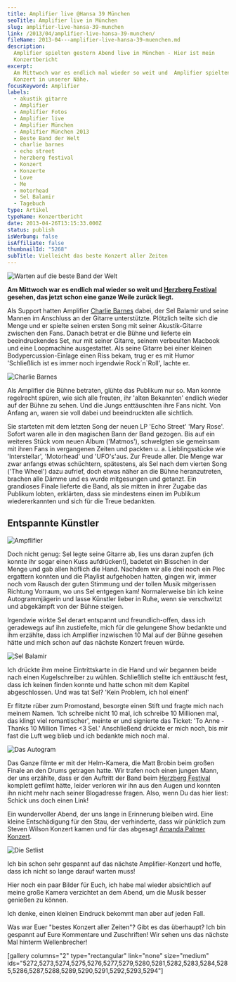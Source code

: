 ```yaml
---
title: Amplifier live @Hansa 39 München
seoTitle: Amplifier live in München
slug: amplifier-live-hansa-39-munchen
link: /2013/04/amplifier-live-hansa-39-munchen/
fileName: 2013-04---amplifier-live-hansa-39-muenchen.md
description:
  Amplifier spielten gestern Abend live in München - Hier ist mein
  Konzertbericht
excerpt:
  Am Mittwoch war es endlich mal wieder so weit und  Amplifier spielten ein
  Konzert in unserer Nähe.
focusKeyword: Amplifier
labels:
  - akustik gitarre
  - Amplifier
  - Amplifier Fotos
  - Amplifier live
  - Amplifier München
  - Amplifier München 2013
  - Beste Band der Welt
  - charlie barnes
  - echo street
  - herzberg festival
  - Konzert
  - Konzerte
  - Love
  - Me
  - motorhead
  - Sel Balamir
  - Tagebuch
type: Artikel
typeName: Konzertbericht
date: 2013-04-26T13:15:33.000Z
status: publish
isWerbung: false
isAffiliate: false
thumbnailId: "5268"
subTitle: Vielleicht das beste Konzert aller Zeiten
---
```


![Warten auf die beste Band der Welt](http://cardamonchai.files.wordpress.com/2013/04/img_4521.png?w=300 "Warten auf die beste Band der Welt")

<strong>Am Mittwoch war es endlich mal wieder so weit und
[Herzberg Festival](http://www.amplifiertheband.com) gesehen, das jetzt schon
eine ganze Weile zurück liegt. </strong>

Als Support hatten Amplifier [Charlie Barnes](http://charliebarnes.bandcamp.com)
dabei, der Sel Balamir und seine Mannen im Anschluss an der Gitarre
unterstützte. Plötzlich teilte sich die Menge und er spielte seinen ersten Song
mit seiner Akustik-Gitarre zwischen den Fans. Danach betrat er die Bühne und
lieferte ein beeindruckendes Set, nur mit seiner Gitarre, seinem verbeulten
Macbook und eine Loopmachine ausgestattet. Als seine Gitarre bei einer kleinen
Bodypercussion-Einlage einen Riss bekam, trug er es mit Humor 'Schließlich ist
es immer noch irgendwie Rock´n`Roll', lachte er.

![Charlie Barnes](http://cardamonchai.files.wordpress.com/2013/04/img_4525.jpg?w=300 " [](http://cardamonchai.files.wordpress.com/2013/04/img_4525.jpg)  Charlie Barnes")

Als Amplifier die Bühne betraten, glühte das Publikum nur so. Man konnte
regelrecht spüren, wie sich alle freuten, ihr 'alten Bekannten' endlich wieder
auf der Bühne zu sehen. Und die Jungs enttäuschten ihre Fans nicht. Von Anfang
an, waren sie voll dabei und beeindruckten alle sichtlich.

Sie starteten mit dem letzten Song der neuen LP 'Echo Street' 'Mary Rose'.
Sofort waren alle in den magischen Bann der Band gezogen. Bis auf ein weiteres
Stück vom neuen Album ('Matmos'), schwelgten sie gemeinsam mit ihren Fans in
vergangenen Zeiten und packten u. a. Lieblingsstücke wie 'Interstellar',
'Motorhead' und 'UFO's'aus. Zur Freude aller. Die Menge war zwar anfangs etwas
schüchtern, spätestens, als Sel nach dem vierten Song ('The Wheel') dazu
aufrief, doch etwas näher an die Bühne heranzutreten, brachen alle Dämme und es
wurde mitgesungen und getanzt. Ein grandioses Finale lieferte die Band, als sie
mitten in ihrer Zugabe das Publikum lobten, erklärten, dass sie mindestens einen
im Publikum wiedererkannten und sich für die Treue bedankten.

## Entspannte Künstler

![Ampflifier](http://cardamonchai.files.wordpress.com/2013/04/img_4526.jpg?w=300 " [](http://cardamonchai.files.wordpress.com/2013/04/img_4526.jpg)  Ampflifier")

Doch nicht genug: Sel legte seine Gitarre ab, lies uns daran zupfen (ich konnte
ihr sogar einen Kuss aufdrücken!), badetet ein Bisschen in der Menge und gab
allen höflich die Hand. Nachdem wir alle drei noch ein Plec ergattern konnten
und die Playlist aufgehoben hatten, gingen wir, immer noch vom Rausch der guten
Stimmung und der tollen Musik mitgerissen Richtung Vorraum, wo uns Sel entgegen
kam! Normalerweise bin ich keine Autogrammjägerin und lasse Künstler lieber in
Ruhe, wenn sie verschwitzt und abgekämpft von der Bühne steigen.

Irgendwie wirkte Sel derart entspannt und freundlich-offen, dass ich geradewegs
auf ihn zustiefelte, mich für die gelungene Show bedankte und ihm erzählte, dass
ich Amplifier inzwischen 10 Mal auf der Bühne gesehen hätte und mich schon auf
das nächste Konzert freuen würde.

![Sel Balamir](http://cardamonchai.files.wordpress.com/2013/04/img_4578.jpg?w=300 " [](http://cardamonchai.files.wordpress.com/2013/04/img_4578.jpg)  Sel Balamir")

Ich drückte ihm meine Eintrittskarte in die Hand und wir begannen beide nach
einen Kugelschreiber zu wühlen. Schließlich stellte ich enttäuscht fest, dass
ich keinen finden konnte und hatte schon mit dem Kapitel abgeschlossen. Und was
tat Sel? 'Kein Problem, ich hol einen!'

Er flitzte rüber zum Promostand, besorgte einen Stift und fragte mich nach
meinem Namen. 'Ich schreibe nicht 10 mal, ich schreibe 10 Millionen mal, das
klingt viel romantischer', meinte er und signierte das Ticket: 'To Anne - Thanks
10 Million Times &lt;3 Sel.' Anschließend drückte er mich noch, bis mir fast die
Luft weg blieb und ich bedankte mich noch mal.

![Das Autogram](http://cardamonchai.files.wordpress.com/2013/04/img_4580.jpg?w=300 " [](http://cardamonchai.files.wordpress.com/2013/04/img_4580.jpg)  Das Autogram")

Das Ganze filmte er mit der Helm-Kamera, die Matt Brobin beim großen Finale an
den Drums getragen hatte. Wir trafen noch einen jungen Mann, der uns erzählte,
dass er den Auftritt der Band beim
[Herzberg Festival](//2012/08/02/burg-herzberg-festival-2012/) komplett gefilmt
hätte, leider verloren wir ihn aus den Augen und konnten ihn nicht mehr nach
seiner Blogadresse fragen. Also, wenn Du das hier liest: Schick uns doch einen
Link!

Ein wundervoller Abend, der uns lange in Erinnerung bleiben wird. Eine kleine
Entschädigung für den Stau, der verhinderte, dass wir pünktlich zum Steven
Wilson Konzert kamen und für das abgesagt
[Amanda Palmer Konzert](//2013/03/11/konzert-abgesagt-ticketshop-uberfordert-neues-aus-der-servicewuste/).

![Die Setlist](http://cardamonchai.files.wordpress.com/2013/04/img_4582.jpg?w=300 " [](http://cardamonchai.files.wordpress.com/2013/04/img_4582.jpg)  Die Setlist")

Ich bin schon sehr gespannt auf das nächste Amplifier-Konzert und hoffe, dass
ich nicht so lange darauf warten muss!

Hier noch ein paar Bilder für Euch, ich habe mal wieder absichtlich auf meine
große Kamera verzichtet an dem Abend, um die Musik besser genießen zu können.

Ich denke, einen kleinen Eindruck bekommt man aber auf jeden Fall.

Was war Euer "bestes Konzert aller Zeiten"? Gibt es das überhaupt? Ich bin
gespannt auf Eure Kommentare und Zuschriften! Wir sehen uns das nächste Mal
hinterm Wellenbrecher!

[gallery columns="2" type="rectangular" link="none" size="medium"
ids="5272,5273,5274,5275,5276,5277,5279,5280,5281,5282,5283,5284,5285,5286,5287,5288,5289,5290,5291,5292,5293,5294"]
